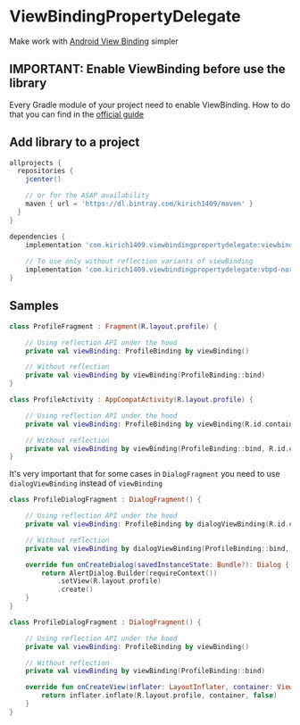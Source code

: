 # ViewBindingPropertyDelegate

Make work with [Android View Binding](https://developer.android.com/topic/libraries/view-binding) simpler

## IMPORTANT: Enable ViewBinding before use the library
Every Gradle module of your project need to enable ViewBinding. How to do that you can find in the [official guide](https://d.android.com/topic/libraries/view-binding)

## Add library to a project

```groovy
allprojects {
  repositories {
    jcenter()

    // or for the ASAP availability
    maven { url = 'https://dl.bintray.com/kirich1409/maven' }
  }
}

dependencies {
    implementation 'com.kirich1409.viewbindingpropertydelegate:viewbindingpropertydelegate:1.2.2'
    
    // To use only without reflection variants of viewBinding
    implementation 'com.kirich1409.viewbindingpropertydelegate:vbpd-noreflection:1.2.2'
}
```

## Samples

```kotlin
class ProfileFragment : Fragment(R.layout.profile) {

    // Using reflection API under the hood
    private val viewBinding: ProfileBinding by viewBinding()

    // Without reflection
    private val viewBinding by viewBinding(ProfileBinding::bind)
}
```

```kotlin
class ProfileActivity : AppCompatActivity(R.layout.profile) {

    // Using reflection API under the hood
    private val viewBinding: ProfileBinding by viewBinding(R.id.container)

    // Without reflection
    private val viewBinding by viewBinding(ProfileBinding::bind, R.id.container)
}
```

It's very important that for some cases in `DialogFragment` you need to use `dialogViewBinding`
instead of `viewBinding`

```kotlin
class ProfileDialogFragment : DialogFragment() {

    // Using reflection API under the hood
    private val viewBinding: ProfileBinding by dialogViewBinding(R.id.container)

    // Without reflection
    private val viewBinding by dialogViewBinding(ProfileBinding::bind, R.id.container)

    override fun onCreateDialog(savedInstanceState: Bundle?): Dialog {
        return AlertDialog.Builder(requireContext())
            .setView(R.layout.profile)
            .create()
    }
}
```

```kotlin
class ProfileDialogFragment : DialogFragment() {

    // Using reflection API under the hood
    private val viewBinding: ProfileBinding by viewBinding()

    // Without reflection
    private val viewBinding by viewBinding(ProfileBinding::bind)

    override fun onCreateView(inflater: LayoutInflater, container: ViewGroup?, savedInstanceState: Bundle?): View? {
        return inflater.inflate(R.layout.profile, container, false)
    }
}
```
